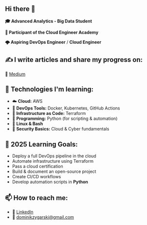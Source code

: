 ## Hi there 👋
**🎓 Advanced Analytics - Big Data Student**

**🚀 Participant of the Cloud Engineer Academy**

**🌩️ Aspiring DevOps Engineer** / **Cloud Engineer**

## ✍️ I write articles and share my progress on:  
📘 [Medium](https://medium.com/@dominikzygarski_88070)

## 🔧 Technologies I'm learning:
- ☁️ **Cloud:** AWS
- 🐳 **DevOps Tools:** Docker, Kubernetes, GitHub Actions 
- 🧱 **Infrastructure as Code:** Terraform
- 🐍 **Programming:** Python (for scripting & automation)
- 🐧 **Linux & Bash**
- 🔐 **Security Basics:** Cloud & Cyber fundamentals

## 🎯 2025 Learning Goals:
- Deploy a full DevOps pipeline in the cloud
- Automate infrastructure using Terraform
- Pass a cloud certification
- Build & document an open-source project
- Create CI/CD workflows
- Develop automation scripts in **Python**

## 📫 How to reach me:
- 💼 [LinkedIn](https://www.linkedin.com/in/dominik-zygarski/)
- 📧 dominikzygarski@gmail.com

<!--
**ogzyzy/ogzyzy** is a ✨ _special_ ✨ repository because its `README.md` (this file) appears on your GitHub profile.

Here are some ideas to get you started:

- 🔭 I’m currently working on ...
- 🌱 I’m currently learning ...
- 👯 I’m looking to collaborate on ...
- 🤔 I’m looking for help with ...
- 💬 Ask me about ...
- 📫 How to reach me: ...
- 😄 Pronouns: ...
- ⚡ Fun fact: ...
-->
